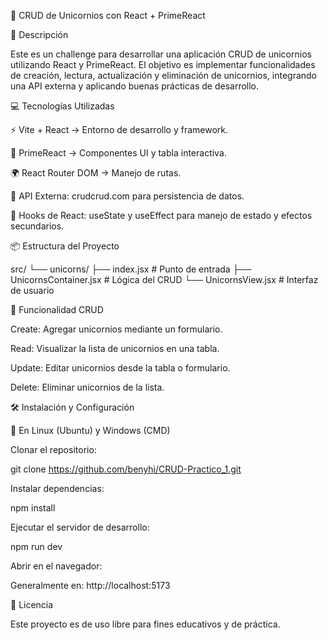 🦄 CRUD de Unicornios con React + PrimeReact

📝 Descripción

Este es un challenge para desarrollar una aplicación CRUD de unicornios utilizando React y PrimeReact. El objetivo es implementar funcionalidades de creación, lectura, actualización y eliminación de unicornios, integrando una API externa y aplicando buenas prácticas de desarrollo.

💻 Tecnologías Utilizadas

⚡ Vite + React → Entorno de desarrollo y framework.

🎨 PrimeReact → Componentes UI y tabla interactiva.

🌍 React Router DOM → Manejo de rutas.

🔗 API Externa: crudcrud.com para persistencia de datos.

🔄 Hooks de React: useState y useEffect para manejo de estado y efectos secundarios.

📦 Estructura del Proyecto

src/ └── unicorns/ ├── index.jsx # Punto de entrada ├── UnicornsContainer.jsx # Lógica del CRUD └── UnicornsView.jsx # Interfaz de usuario

🔄 Funcionalidad CRUD

Create: Agregar unicornios mediante un formulario.

Read: Visualizar la lista de unicornios en una tabla.

Update: Editar unicornios desde la tabla o formulario.

Delete: Eliminar unicornios de la lista.

🛠 Instalación y Configuración

🔹 En Linux (Ubuntu) y Windows (CMD)

Clonar el repositorio:

git clone https://github.com/benyhi/CRUD-Practico_1.git

Instalar dependencias:

npm install

Ejecutar el servidor de desarrollo:

npm run dev

Abrir en el navegador:

Generalmente en: http://localhost:5173

📜 Licencia

Este proyecto es de uso libre para fines educativos y de práctica.
